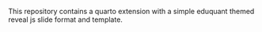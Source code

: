 This repository contains a quarto extension with a simple eduquant themed reveal js slide format and template.